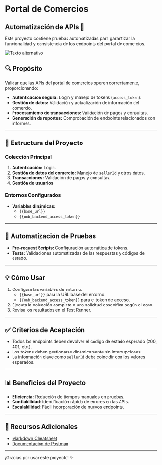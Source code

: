 # Portal de Comercios

## Automatización de APIs 🚀

Este proyecto contiene pruebas automatizadas para garantizar la funcionalidad y consistencia de los endpoints del portal de comercios.

![Texto alternativo](http://ae7ff849bd3b3485592b93674c2cfd94-401474819.sa-east-1.elb.amazonaws.com/_next/static/media/login-img.9a1e4fe8.webp)

## 🔍 Propósito

Validar que las APIs del portal de comercios operen correctamente, proporcionando:

- **Autenticación segura:** Login y manejo de tokens (`access_token`).
- **Gestión de datos:** Validación y actualización de información del comercio.
- **Procesamiento de transacciones:** Validación de pagos y consultas.
- **Generación de reportes:** Comprobación de endpoints relacionados con informes.

---

## 📂 Estructura del Proyecto

### **Colección Principal**
1. **Autenticación:** Login.
2. **Gestión de datos del comercio:** Manejo de `sellerId` y otros datos.
3. **Transacciones:** Validación de pagos y consultas.
4. **Gestión de usuarios.**

### **Entornos Configurados**
- **Variables dinámicas:**
  - `{{base_url}}`
  - `{{onb_backend_access_token}}`

---

## 🤖 Automatización de Pruebas

- **Pre-request Scripts:** Configuración automática de tokens.
- **Tests:** Validaciones automatizadas de las respuestas y códigos de estado.

---

## 💡 Cómo Usar

1. Configura las variables de entorno:
   - `{{base_url}}` para la URL base del entorno.
   - `{{onb_backend_access_token}}` para el token de acceso.
2. Ejecuta la colección completa o una solicitud específica según el caso.
3. Revisa los resultados en el Test Runner.

---

## ✅ Criterios de Aceptación

- Todos los endpoints deben devolver el código de estado esperado (200, 401, etc.).
- Los tokens deben gestionarse dinámicamente sin interrupciones.
- La información clave como `sellerId` debe coincidir con los valores esperados.

---

## 📊 Beneficios del Proyecto

- **Eficiencia:** Reducción de tiempos manuales en pruebas.
- **Confiabilidad:** Identificación rápida de errores en las APIs.
- **Escalabilidad:** Fácil incorporación de nuevos endpoints.

---

## 🔗 Recursos Adicionales

- [Markdown Cheatsheet](https://www.markdownguide.org/cheat-sheet/)
- [Documentación de Postman](https://learning.postman.com/docs/getting-started/introduction/)

---

¡Gracias por usar este proyecto! ✨
